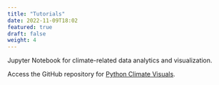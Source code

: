 ```yaml
---
title: "Tutorials"
date: 2022-11-09T18:02
featured: true
draft: false
weight: 4
---
```


Jupyter Notebook for climate-related data analytics and visualization.

Access the GitHub repository for [Python Climate Visuals](https://github.com/XiaogangHe/python-climate-visuals).
